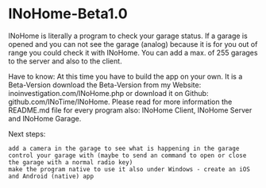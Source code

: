 # INoHome-Beta1.0
INoHome is literally a program to check your garage status. If a garage is opened and you can not see the garage (analog) because it is for you out of range you could check it with INoHome. You can add a max. of 255 garages to the server and also to the client.

Have to know: At this time you have to build the app on your own. It is a Beta-Version download the Beta-Version from my Website: inoinvestigation.com/INoHome.php or download it on Github: github.com/INoTime/INoHome. Please read for more information the README.md file for every program also: INoHome Client, INoHome Server and INoHome Garage.

Next steps:

    add a camera in the garage to see what is happening in the garage
    control your garage with (maybe to send an command to open or close the garage with a normal radio key)
    make the program native to use it also under Windows - create an iOS and Android (native) app
